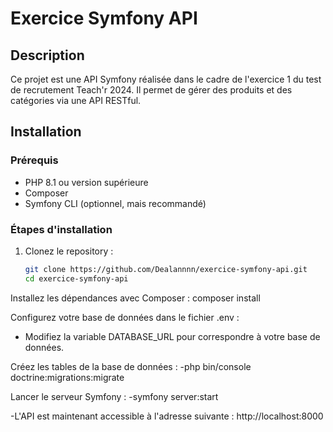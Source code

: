 # Exercice Symfony API

## Description
Ce projet est une API Symfony réalisée dans le cadre de l'exercice 1 du test de recrutement Teach'r 2024. Il permet de gérer des produits et des catégories via une API RESTful.

## Installation

### Prérequis
- PHP 8.1 ou version supérieure
- Composer
- Symfony CLI (optionnel, mais recommandé)

### Étapes d'installation

1. Clonez le repository :
   ```bash
   git clone https://github.com/Dealannnn/exercice-symfony-api.git
   cd exercice-symfony-api
Installez les dépendances avec Composer :
composer install

Configurez votre base de données dans le fichier .env :
- Modifiez la variable DATABASE_URL pour correspondre à votre base de données.
  
Créez les tables de la base de données :
-php bin/console doctrine:migrations:migrate

Lancer le serveur Symfony :
-symfony server:start

-L'API est maintenant accessible à l'adresse suivante :
http://localhost:8000
